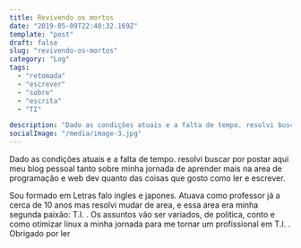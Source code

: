 ```yaml
---
title: Revivendo os mortos
date: "2019-05-09T22:40:32.169Z"
template: "post"
draft: false
slug: "revivendo-os-mortos"
category: "Log"
tags: 
  - "retomada"
  - "escrever"
  - "sobre"
  - "escrita"
  - "TI"

description: "Dado as condições atuais e a falta de tempo. resolvi buscar por postar aqui meu blog pessoal tanto sobre minha jornada de aprender mais na area de programação"
socialImage: "/media/image-3.jpg"
---
```


Dado as condições atuais e a falta de tempo. resolvi buscar por postar aqui meu blog pessoal tanto sobre minha jornada de aprender mais na area de programação e web dev quanto das coisas que gosto como ler e escrever.

Sou formado em Letras falo ingles e japones. Atuava como professor já a cerca de 10 anos mas resolvi mudar de area, e essa area era minha segunda paixão: T.I. . Os assuntos vão ser variados, de politica, conto e como otimizar linux a minha jornada para me tornar um profissional em T.I. . Obrigado por ler